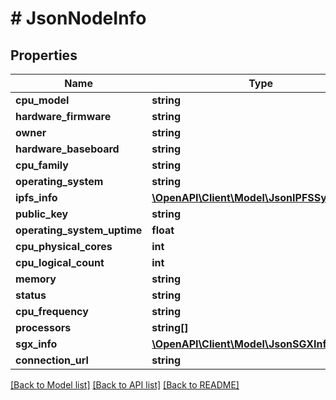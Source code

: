 # # JsonNodeInfo

## Properties

Name | Type | Description | Notes
------------ | ------------- | ------------- | -------------
**cpu_model** | **string** |  | [optional]
**hardware_firmware** | **string** |  | [optional]
**owner** | **string** |  | [optional]
**hardware_baseboard** | **string** |  | [optional]
**cpu_family** | **string** |  | [optional]
**operating_system** | **string** |  | [optional]
**ipfs_info** | [**\OpenAPI\Client\Model\JsonIPFSSystemInfo**](JsonIPFSSystemInfo.md) |  | [optional]
**public_key** | **string** |  | [optional]
**operating_system_uptime** | **float** |  | [optional]
**cpu_physical_cores** | **int** |  | [optional]
**cpu_logical_count** | **int** |  | [optional]
**memory** | **string** |  | [optional]
**status** | **string** |  | [optional]
**cpu_frequency** | **string** |  | [optional]
**processors** | **string[]** |  | [optional]
**sgx_info** | [**\OpenAPI\Client\Model\JsonSGXInfo**](JsonSGXInfo.md) |  | [optional]
**connection_url** | **string** |  | [optional]

[[Back to Model list]](../../README.md#models) [[Back to API list]](../../README.md#endpoints) [[Back to README]](../../README.md)
